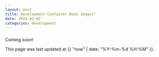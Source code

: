 ```yaml
---
layout: post
title: Development Container Base Images"
date: 2025-03-02
categories: development
---
```


### 

Coming soon!




This page was last updated at {{ "now" | date: "%Y-%m-%d %H:%M" }}.
